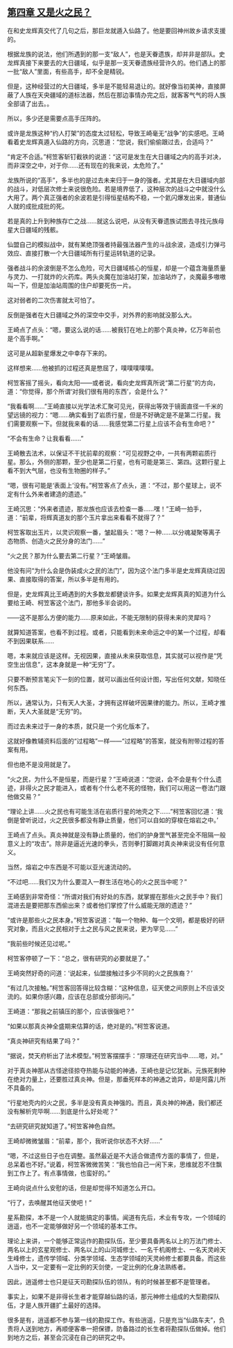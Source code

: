 ## [第四章 又是火之民？](https://www.xxbiquge.com/11_11207/9238034.html)


  在和史龙辉真交代了几句之后，那巨龙就遁入仙路了。他是要回神州故乡请求支援的。

  根据龙族的说法，他们所遇到的那一支“敌人”，也是天眷遗族，却并非是部队。史龙辉真接下来要去的大日疆域，似乎是那一支天眷遗族经营许久的。他们遇上的那一批“敌人”里面，有些高手，却不全是精锐。

  但是，这种经营过的大日疆域，多半是不能轻易退让的。就好像当初美神，直接屏蔽了人族在天央疆域的道标法器，然后在那边事情办完之后，就客客气气的将人族全部请了出去。。

  所以，多少还是需要点高手压阵的。

  或许是龙族这种“约人打架”的态度太过轻松，导致王崎毫无“战争”的实感吧。王崎看着史龙辉真遁入仙路的方向，沉思道：“您说，我们偷偷跟过去，合适吗？”

  “肯定不合适。”柯笠客斩钉截铁的说道：“这可是发生在大日疆域之内的高手对决，而非深空之中，对于你……还有现在的我来说，太危险了。”

  龙族所说的“高手”，多半也的是过去未来归于一身的强者。尤其是在大日疆域内部的战斗，对低层次修士来说很危险。若是境界低了，这种层次的战斗之中就没什么大用了。两个真正强者的余波若是引得恒星结构不稳，一个氦闪爆发出来，普通仙人就的成批成批的死。

  若是真的上升到种族存亡之战……就这么说吧，从没有天眷遗族试图去寻找元族母星大日疆域的残骸。

  仙盟自己的模拟战中，就有某绝顶强者持最强法器产生的斗战余波，造成引力弹弓效应、直接打散一个大日疆域所有行星运转轨道的记录。

  强者战斗的余波倒是不怎么危险，可大日疆域核心的恒星，却是一个蕴含海量质量与灵力、一打就炸的火药库。两头炎魔在加油站打架，加油站炸了，炎魔最多嗷嗷叫一下，但是加油站周围的住户却要死伤一片。

  这对弱者的二次伤害就太可怕了。

  反倒是强者在大日疆域之外的深空中交手，对外界的影响就没那么大。

  王崎点了点头：“嗯，要这么说的话……被我钉在地上的那个真炎神，亿万年前也是个高手啊。”

  这可是从超新星爆发之中幸存下来的。

  这样想来……他被抓的过程还真是憋屈了，噗噗噗噗噗。

  柯笠客摇了摇头，看向太阳——或者说，看向史龙辉真所说“第二行星”的方向，道：“你觉得，那个所谓‘对我们很有用的东西’，会是什么？”

  “我看看啊……”王崎直接以光学法术汇聚可见光，获得出等效于镜面直径一千米的望远镜的视力：“嗯……确实看到了岩质行星，但是不好确定是不是第二行星。我们需要观察一下。但就我来看的话……我感觉第二行星上应该不会有生命吧？”

  “不会有生命？让我看看……”

  王崎散去法术，以保证不干扰前辈的观察：“可见视野之中，一共有两颗岩质行星。那么，外侧的那颗，至少也是第二行星，也有可能是第三、第四。这颗行星上看不到大气层，也没有生物圈的样子。”

  “嗯，很有可能是‘表面上’没有。”柯笠客点了点头，道：“不过，那个星球上，说不定有什么外来者建造的遗迹。”

  王崎沉思：“外来者遗迹，那龙族也应该去检查一番……嘿！”王崎一拍手，道：“前辈，将辉真道友的那个玉片拿出来看看不就得了？”

  柯笠客取出玉片，以灵识观察一番，皱起眉头：“嗯？一种……以分魂凝聚等离子态物质、创造火之民分身的法门……”

  “火之民？那为什么要去第二行星？”王崎皱眉。

  他没有问“为什么会是伪装成火之民的法门”，因为这个法门多半是史龙辉真绕过因果、直接取得的答案，所以多半是有用的。

  但是，史龙辉真比王崎遇到的大多数龙都健谈许多。如果史龙辉真真的知道为什么要给王崎、柯笠客这个法门，那他多半会说的。

  ——这不是那么方便的能力……原来如此，不能无限制的获得未来的灵犀吗？

  就算知道答案，也看不到过程。或者，只能看到未来命运之中的某一个过程，却看不到因果联系……

  嗯，本来就应该是这样。无视因果，直接从未来获取信息，其实就可以视作是“凭空生出信息”，这本身就是一种“无穷”了。

  只要不断预言笔尖下一刻的位置，就可以画出任何设计图，写出任何文献，知晓任何东西。

  所以，通常认为，只有天人大圣，才拥有这样破坏因果律的能力。所以，王崎才推断，天人大圣就是“无穷”的。

  而过去未来过于一身的本质，就只是一个劣化版本了。

  这就好像教辅资料后面的“过程略”一样——“过程略”的答案，就没有附带过程的答案有用。

  但也绝不是没用就是了。

  “火之民，为什么不是恒星，而是行星？”王崎说道：“您说，会不会是有个什么遗迹，非得火之民才能进入，或者有个什么老不死的怪物，我们可以用这一卷法门跟他做交易？”

  “理论上讲……火之民也有可能生活在岩质行星的地壳之下……”柯笠客回忆道：‘我倒是曾听说过，火之民很多都没有静止质量，他们可以自如的穿梭在熔岩之中。’

  王崎点了点头。真炎神就是没有静止质量的，他们的护身罡气甚至完全不阻隔一般意义上的“攻击”。除非是逼近光速的拳头，否则拳打脚踢对真炎神来说没有任何意义。

  当然，熔岩之中东西是不可能以亚光速流动的。

  “不过吧……我们又为什么要混入一群生活在地心的火之民当中呢？”

  王崎感到非常奇怪：“所谓对我们有好处的东西，就掌握在那些火之民手中？我们混进去是要把那东西偷出来？或者他们掌控了什么威能无限的遗迹？”

  “或许是那些火之民本身。”柯笠客说道：“每一个物种、每一个文明，都是极好的研究对象，而且火之民相对于土之民与风之民来说，更为罕见……”

  “我前些时候还见过呢。”

  柯笠客停顿了一下：“总之，很有研究的必要就是了。”

  王崎突然好奇的问道：‘说起来，仙盟接触过多少不同的火之民族裔？’

  “有过几次接触。”柯笠客回答得比较含糊：“这种信息，征天使之间原则上不应该交流的。如果你感兴趣，应该在总部或分部询问。”

  王崎道：“那我之前镇压的那个，应该很强吧？”

  “如果以那真炎神全盛期来估算的话，绝对是的。”柯笠客说道。

  “真炎神研究有结果了吗？”

  “据说，焚天府析出了法术模型。”柯笠客摆摆手：“原理还在研究当中……嗯，对。”

  对于真炎神那从古怪途径掠夺热能与动能的神通，王崎也是记忆犹新。元族死剩种在绝对力量上，还要胜过真炎神。但是，那垂死样本的神通之诡异，却是阿露儿所不具备的。

  “行星地壳内的火之民，多半是没有真炎神强的。而且，真炎神的神通，我们都还没有解析完毕啊……到底是什么好处呢？”

  “去研究研究就知道了。”柯笠客神色自然。

  王崎却微微皱眉：“前辈，那个，我听说你状态不大好……”

  “嗯，不过这些日子也在调整。虽然最近是不大适合做遗传方面的事情了，但是，总呆着也不好。”说着，柯笠客微微苦笑：“我也怕自己一闲下来，思维就忍不住飘到工作上了。有点事情做，也蛮好的。”

  王崎向说点什么安慰的话，但是却觉得不知道怎么开口。

  “行了，去唤醒其他征天使吧！”

  星系勘探，本不是一个人就能搞定的事情。闻道有先后，术业有专攻，一个领域的逍遥，也不一定能够做好另一个领域的基本工作。

  理论上来讲，一个能够正常运作的勘探队伍，至少要具备两名以上的万法门修士、两名以上的玄星观修士、两名以上的山河城修士、一名千机阁修士、一名天灵岭天生峰修士，遗传学领域、分类学领域、生态学领域的天灵岭修士都要具备。而这些人当中，又一定要有一定比例的天剑使，一定比例的化身法熟练者。

  因此，逍遥修士也只是征天司勘探队伍的领队，有的时候甚至都不是管理者。

  事实上，如果不是非得长生者才能穿越仙路的话，那元神修士组成的大型勘探队伍，才是人族开疆扩土最好的选择。

  很多是有，逍遥都不参与第一线的勘探工作。有些逍遥，只是充当“仙路车夫”，负责将人送到地方，再顺便客串一把保镖，防备路过的长生者将勘探队伍做掉。他们到地方之后，甚至会沉浸在自己的研究之中。
